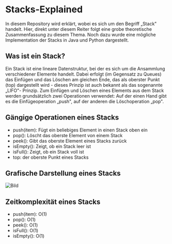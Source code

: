 # Stacks-Explained
In diesem Repository wird erklärt, wobei es sich um den Begriff  „Stack" handelt. Hier, direkt unter diesem Reiter folgt eine grobe theoretische Zusammenfassung zu diesem Thema. Noch dazu wurde eine mögliche Implementation der Stacks in Java und Python dargestellt.

## Was ist ein Stack?

Ein Stack ist eine lineare Datenstruktur, bei der es sich um die Ansammlung verschiedener Elemente handelt. Dabei erfolgt (im Gegensatz zu Queues) das Einfügen und das Löschen am gleichen Ende, das als oberster Punkt (top) dargestellt wird - dieses Prinzip ist auch bekannt als das sogenannte  „LIFO"- Prinzip. Zum Einfügen und Löschen eines Elements aus dem Stack werden grundsätzlich zwei Operationen verwendet: Auf der einen Hand gibt es die Einfügeoperation  „push", auf der anderen die Löschoperation  „pop". 

## Gängige Operationen eines Stacks

- push(item): Fügt ein beliebiges Element in einen Stack oben ein
- pop(): Löscht das oberste Element von einem Stack
- peek(): Gibt das oberste Element eines Stacks zurück
- isEmpty(): Zeigt, ob ein Stack leer ist
- isFull(): Zeigt, ob ein Stack voll ist
- top: der oberste Punkt eines Stacks


## Grafische Darstellung eines Stacks
![Bild](https://media.geeksforgeeks.org/wp-content/uploads/20220714004311/Stack-660x566.png)


## Zeitkomplexität eines Stacks

- push(item): O(1)
- pop(): O(1)
- peek(): O(1)
- isFull(): O(1)
- isEmpty(): O(1)




